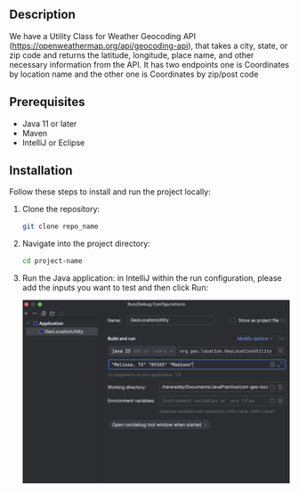 ## Description
We have a Utility Class for Weather Geocoding API (https://openweathermap.org/api/geocoding-api),
that takes a city, state, or zip code and returns the latitude, longitude, place
name, and other necessary information from the API. It has two endpoints
one is Coordinates by location name and the other one is Coordinates by zip/post code

## Prerequisites
- Java 11 or later
- Maven
- IntelliJ or Eclipse

## Installation
Follow these steps to install and run the project locally:

1. Clone the repository:
   ```bash
   git clone repo_name
   ```

2. Navigate into the project directory:
   ```bash
   cd project-name
   ```
   
3. Run the Java application: in IntelliJ within the run configuration, please add the inputs you want to test and then click Run:
    
    ![run config](src/main/resources/config.png)
    
